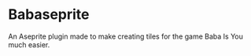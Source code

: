 # Babaseprite
 An Aseprite plugin made to make creating tiles for the game Baba Is You much easier.
